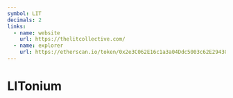 ```yaml
---
symbol: LIT
decimals: 2
links:
  - name: website
    url: https://thelitcollective.com/
  - name: explorer
    url: https://etherscan.io/token/0x2e3C062E16c1a3a04Ddc5003c62E294305d83684
---
```


# LITonium
